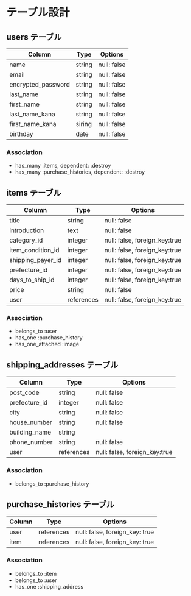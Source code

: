 # テーブル設計

## users テーブル

| Column             | Type   | Options     |
| ------------------ | ------ | ----------- |
| name               | string | null: false |
| email              | string | null: false |
| encrypted_password | string | null: false |
| last_name          | string | null: false |
| first_name         | string | null: false |
| last_name_kana     | string | null: false |
| first_name_kana    | siring | null: false |
| birthday           | date   | null: false |


### Association

- has_many :items, dependent: :destroy
- has_many :purchase_histories, dependent: :destroy


## items テーブル

| Column              | Type       | Options                       |
| ------------------- | ---------- | ----------------------------- |
| title               | string     | null: false                   |
| introduction        | text       | null: false                   |
| category_id         | integer    | null: false, foreign_key:true |
| item_condition_id   | integer    | null: false, foreign_key:true |
| shipping_payer_id   | integer    | null: false, foreign_key:true |
| prefecture_id       | integer    | null: false, foreign_key:true |
| days_to_ship_id     | integer    | null: false, foreign_key:true |
| price               | string     | null: false                   |
| user                | references | null: false, foreign_key:true |

### Association

- belongs_to :user
- has_one :purchase_history
- has_one_attached :image


## shipping_addresses テーブル

| Column        | Type       | Options                        |
| ------------- | ---------- | ------------------------------ |
| post_code     | string     | null: false                    |
| prefecture_id | integer    | null: false                    |
| city          | string     | null: false                    |
| house_number  | string     | null: false                    |
| building_name | string     |                                |
| phone_number  | string     | null: false                    |
| user          | references | null: false, foreign_key:true  |

### Association

- belongs_to :purchase_history


## purchase_histories テーブル

| Column   | Type       | Options                        |
| -------- | ---------- | ------------------------------ |
| user     | references | null: false, foreign_key: true |
| item     | references | null: false, foreign_key: true |

### Association

- belongs_to :item
- belongs_to :user
- has_one :shipping_address
